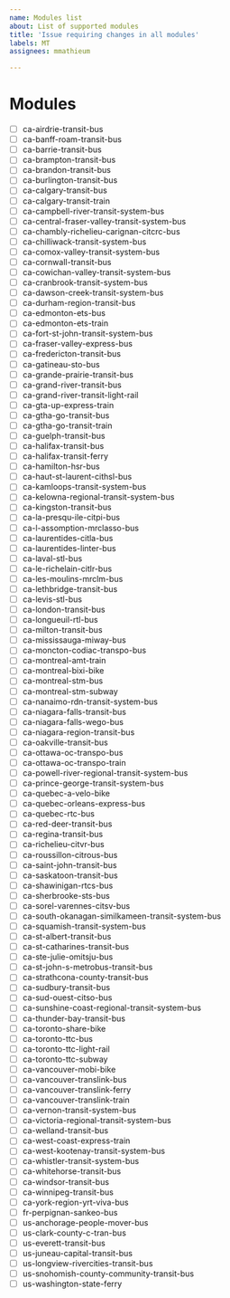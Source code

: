 ```yaml
---
name: Modules list
about: List of supported modules
title: 'Issue requiring changes in all modules'
labels: MT
assignees: mmathieum

---
```


# Modules
- [ ] ca-airdrie-transit-bus
- [ ] ca-banff-roam-transit-bus
- [ ] ca-barrie-transit-bus
- [ ] ca-brampton-transit-bus
- [ ] ca-brandon-transit-bus
- [ ] ca-burlington-transit-bus
- [ ] ca-calgary-transit-bus
- [ ] ca-calgary-transit-train
- [ ] ca-campbell-river-transit-system-bus
- [ ] ca-central-fraser-valley-transit-system-bus
- [ ] ca-chambly-richelieu-carignan-citcrc-bus
- [ ] ca-chilliwack-transit-system-bus
- [ ] ca-comox-valley-transit-system-bus
- [ ] ca-cornwall-transit-bus
- [ ] ca-cowichan-valley-transit-system-bus
- [ ] ca-cranbrook-transit-system-bus
- [ ] ca-dawson-creek-transit-system-bus
- [ ] ca-durham-region-transit-bus
- [ ] ca-edmonton-ets-bus
- [ ] ca-edmonton-ets-train
- [ ] ca-fort-st-john-transit-system-bus
- [ ] ca-fraser-valley-express-bus
- [ ] ca-fredericton-transit-bus
- [ ] ca-gatineau-sto-bus
- [ ] ca-grande-prairie-transit-bus
- [ ] ca-grand-river-transit-bus
- [ ] ca-grand-river-transit-light-rail
- [ ] ca-gta-up-express-train
- [ ] ca-gtha-go-transit-bus
- [ ] ca-gtha-go-transit-train
- [ ] ca-guelph-transit-bus
- [ ] ca-halifax-transit-bus
- [ ] ca-halifax-transit-ferry
- [ ] ca-hamilton-hsr-bus
- [ ] ca-haut-st-laurent-cithsl-bus
- [ ] ca-kamloops-transit-system-bus
- [ ] ca-kelowna-regional-transit-system-bus
- [ ] ca-kingston-transit-bus
- [ ] ca-la-presqu-ile-citpi-bus
- [ ] ca-l-assomption-mrclasso-bus
- [ ] ca-laurentides-citla-bus
- [ ] ca-laurentides-linter-bus
- [ ] ca-laval-stl-bus
- [ ] ca-le-richelain-citlr-bus
- [ ] ca-les-moulins-mrclm-bus
- [ ] ca-lethbridge-transit-bus
- [ ] ca-levis-stl-bus
- [ ] ca-london-transit-bus
- [ ] ca-longueuil-rtl-bus
- [ ] ca-milton-transit-bus
- [ ] ca-mississauga-miway-bus
- [ ] ca-moncton-codiac-transpo-bus
- [ ] ca-montreal-amt-train
- [ ] ca-montreal-bixi-bike
- [ ] ca-montreal-stm-bus
- [ ] ca-montreal-stm-subway
- [ ] ca-nanaimo-rdn-transit-system-bus
- [ ] ca-niagara-falls-transit-bus
- [ ] ca-niagara-falls-wego-bus
- [ ] ca-niagara-region-transit-bus
- [ ] ca-oakville-transit-bus
- [ ] ca-ottawa-oc-transpo-bus
- [ ] ca-ottawa-oc-transpo-train
- [ ] ca-powell-river-regional-transit-system-bus
- [ ] ca-prince-george-transit-system-bus
- [ ] ca-quebec-a-velo-bike
- [ ] ca-quebec-orleans-express-bus
- [ ] ca-quebec-rtc-bus
- [ ] ca-red-deer-transit-bus
- [ ] ca-regina-transit-bus
- [ ] ca-richelieu-citvr-bus
- [ ] ca-roussillon-citrous-bus
- [ ] ca-saint-john-transit-bus
- [ ] ca-saskatoon-transit-bus
- [ ] ca-shawinigan-rtcs-bus
- [ ] ca-sherbrooke-sts-bus
- [ ] ca-sorel-varennes-citsv-bus
- [ ] ca-south-okanagan-similkameen-transit-system-bus
- [ ] ca-squamish-transit-system-bus
- [ ] ca-st-albert-transit-bus
- [ ] ca-st-catharines-transit-bus
- [ ] ca-ste-julie-omitsju-bus
- [ ] ca-st-john-s-metrobus-transit-bus
- [ ] ca-strathcona-county-transit-bus
- [ ] ca-sudbury-transit-bus
- [ ] ca-sud-ouest-citso-bus
- [ ] ca-sunshine-coast-regional-transit-system-bus
- [ ] ca-thunder-bay-transit-bus
- [ ] ca-toronto-share-bike
- [ ] ca-toronto-ttc-bus
- [ ] ca-toronto-ttc-light-rail
- [ ] ca-toronto-ttc-subway
- [ ] ca-vancouver-mobi-bike
- [ ] ca-vancouver-translink-bus
- [ ] ca-vancouver-translink-ferry
- [ ] ca-vancouver-translink-train
- [ ] ca-vernon-transit-system-bus
- [ ] ca-victoria-regional-transit-system-bus
- [ ] ca-welland-transit-bus
- [ ] ca-west-coast-express-train
- [ ] ca-west-kootenay-transit-system-bus
- [ ] ca-whistler-transit-system-bus
- [ ] ca-whitehorse-transit-bus
- [ ] ca-windsor-transit-bus
- [ ] ca-winnipeg-transit-bus
- [ ] ca-york-region-yrt-viva-bus
- [ ] fr-perpignan-sankeo-bus
- [ ] us-anchorage-people-mover-bus
- [ ] us-clark-county-c-tran-bus
- [ ] us-everett-transit-bus
- [ ] us-juneau-capital-transit-bus
- [ ] us-longview-rivercities-transit-bus
- [ ] us-snohomish-county-community-transit-bus
- [ ] us-washington-state-ferry

